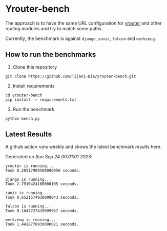 # Yrouter-bench

The approach is to have the same URL configuration for [yrouter](https://github.com/Tijani-Dia/yrouter) and other routing modules and try to match some paths.

Currently, the benchmark is against `django`, `sanic`, `falcon` and `werkzeug`.

## How to run the benchmarks

1. Clone this repository

```shell
git clone https://github.com/Tijani-Dia/yrouter-bench.git
```

2. Install requirements

```shell
cd yrouter-bench
pip install -r requirements.txt
```

3. Run the benchmark

```shell
python bench.py
```

## Latest Results

A github action runs weekly and shows the latest benchmark results here.

Generated on *Sun Sep 24 00:01:01 2023*:

```shell
yrouter is running...
Took 0.20517989500000056 seconds.

django is running...
Took 2.7910424160000105 seconds.

sanic is running...
Took 0.6521574930000043 seconds.

falcon is running...
Took 0.1647727419999967 seconds.

werkzeug is running...
Took 1.4428778930000021 seconds.

```